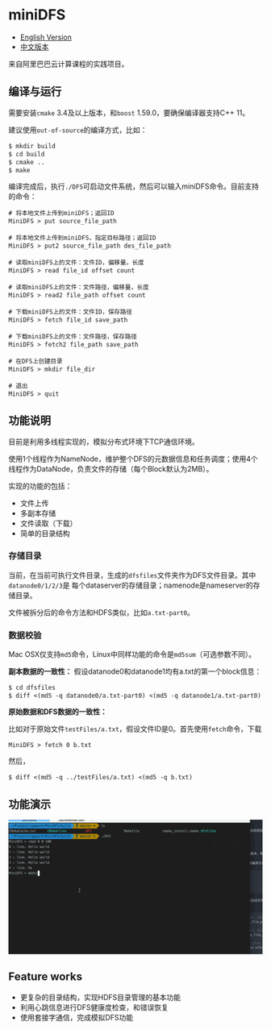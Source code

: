 # miniDFS

- [English Version](README_en.md)
- [中文版本](README.md)

来自阿里巴巴云计算课程的实践项目。

## 编译与运行

需要安装`cmake` 3.4及以上版本，和`boost` 1.59.0，要确保编译器支持C++ 11。

建议使用`out-of-source`的编译方式，比如：

```shell
$ mkdir build
$ cd build
$ cmake ..
$ make
```
编译完成后，执行`./DFS`可启动文件系统，然后可以输入miniDFS命令。目前支持的命令：

```shell
# 将本地文件上传到miniDFS；返回ID
MiniDFS > put source_file_path

# 将本地文件上传到miniDFS，指定目标路径；返回ID
MiniDFS > put2 source_file_path des_file_path

# 读取miniDFS上的文件：文件ID，偏移量，长度
MiniDFS > read file_id offset count

# 读取miniDFS上的文件：文件路径，偏移量，长度
MiniDFS > read2 file_path offset count

# 下载miniDFS上的文件：文件ID，保存路径
MiniDFS > fetch file_id save_path

# 下载miniDFS上的文件：文件路径，保存路径
MiniDFS > fetch2 file_path save_path

# 在DFS上创建目录
MiniDFS > mkdir file_dir

# 退出
MiniDFS > quit
```

## 功能说明
目前是利用多线程实现的，模拟分布式环境下TCP通信环境。

使用1个线程作为NameNode，维护整个DFS的元数据信息和任务调度；使用4个线程作为DataNode，负责文件的存储（每个Block默认为2MB）。

实现的功能的包括：

- 文件上传
- 多副本存储
- 文件读取（下载）
- 简单的目录结构

### 存储目录
当前，在当前可执行文件目录，生成的`dfsfiles`文件夹作为DFS文件目录。其中`datanode0/1/2/3`是
每个dataserver的存储目录；namenode是nameserver的存储目录。

文件被拆分后的命令方法和HDFS类似，比如`a.txt-part0`。

### 数据校验
Mac OSX仅支持`md5`命令，Linux中同样功能的命令是`md5sum`（可选参数不同）。

**副本数据的一致性：**
假设datanode0和datanode1均有a.txt的第一个block信息：

```shell
$ cd dfsfiles
$ diff <(md5 -q datanode0/a.txt-part0) <(md5 -q datanode1/a.txt-part0)
```

**原始数据和DFS数据的一致性：**

比如对于原始文件`testFiles/a.txt`，假设文件ID是0。首先使用`fetch`命令，下载
```shell
MiniDFS > fetch 0 b.txt
```
然后，
```shell
$ diff <(md5 -q ../testFiles/a.txt) <(md5 -q b.txt)
```

## 功能演示

![dd](demo.gif)

## Feature works
- 更复杂的目录结构，实现HDFS目录管理的基本功能
- 利用心跳信息进行DFS健康度检查，和错误恢复
- 使用套接字通信，完成模拟DFS功能

